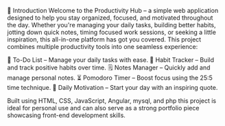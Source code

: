 📌 Introduction
Welcome to the Productivity Hub – a simple web application designed to help you stay organized, focused, and motivated throughout the day. Whether you're managing your daily tasks, building better habits, jotting down quick notes, timing focused work sessions, or seeking a little inspiration, this all-in-one platform has got you covered.
This project combines multiple productivity tools into one seamless experience:

📝 To-Do List – Manage your daily tasks with ease.
🔁 Habit Tracker – Build and track positive habits over time.
🗒️ Notes Manager – Quickly add and manage personal notes.
⏳ Pomodoro Timer – Boost focus using the 25:5 time technique.
🌟 Daily Motivation – Start your day with an inspiring quote.

Built using HTML, CSS, JavaScript, Angular, mysql, and php  this project is ideal for personal use and can also serve as a strong portfolio piece showcasing front-end development skills.


